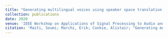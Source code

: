```yaml
---
title: "Generating multilingual voices using speaker space translation based on bilingual speaker data"
collection: publications
date: 2020
venue: 'IEEE Workshop on Applications of Signal Processing to Audio and Acoustics'
citation: 'Maiti, Soumi; Marchi, Erik; Conkie, Alistair; "Generating multilingual voices using speaker space translation based on bilingual speaker data." ICASSP, 2020'
---
```

